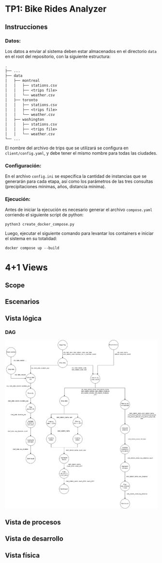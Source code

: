 # TP1: Bike Rides Analyzer

## Instrucciones

### Datos:
Los datos a enviar al sistema deben estar almacenados en el directorio `data` en el root del repositorio, con la siguiente estructura:
```
.
├── ...
├── data
│   ├── montreal
│   │   ├── stations.csv
│   │   ├── <trips file>
│   │   └── weather.csv
│   ├── toronto
│   │   ├── stations.csv
│   │   ├── <trips file>
│   │   └── weather.csv
│   ├── washington
│   │   ├── stations.csv
│   │   ├── <trips file>
│   │   └── weather.csv
└── ...
```

El nombre del archivo de trips que se utilizará se configura en `client/config.yaml`, y debe tener el mismo nombre para todas las ciudades.

### Configuración:
En el archivo `config.ini` se especifica la cantidad de instancias que se generarán para cada etapa, así como los parámetros de las tres consultas (precipitaciones mínimas, años, distancia mínima).

### Ejecución:
Antes de iniciar la ejecución es necesario generar el archivo `compose.yaml` corriendo el siguiente script de python:

```
python3 create_docker_compose.py
```

Luego, ejecutar el siguiente comando para levantar los containers e iniciar el sistema en su totalidad:

```
docker compose up --build
```

# 4+1 Views

## Scope

## Escenarios

## Vista lógica

### DAG
![DAG](/docs/DAG.png?raw=true)

## Vista de procesos

## Vista de desarrollo

## Vista física



